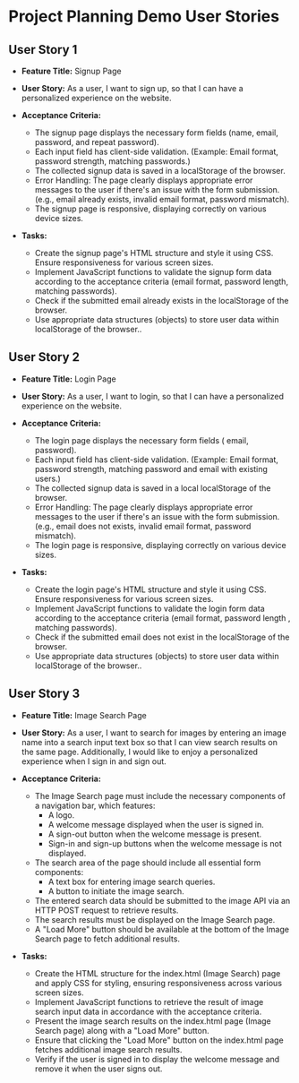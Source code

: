 # Project Planning Demo User Stories

## User Story 1
- **Feature Title:** Signup Page
- **User Story:** As a user, I want to sign up, so that I can have a personalized experience on the website.
- **Acceptance Criteria:** 
    - The signup page displays the necessary form fields (name, email, password, and repeat password).
    - Each input field has client-side validation. (Example: Email format, password strength, matching passwords.)
    - The collected signup data is saved in a localStorage of the browser.
    - Error Handling: The page clearly displays appropriate error messages to the user if there's an issue with the form submission. (e.g., email already exists, invalid email format, password mismatch).
    - The signup page is responsive, displaying correctly on various device sizes.

- **Tasks:** 
    - Create the signup page's HTML structure and style it using CSS. Ensure responsiveness for various screen sizes.
    - Implement JavaScript functions to validate the signup form data according to the acceptance criteria (email format, password length, matching passwords).
    - Check if the submitted email already exists in the localStorage of the browser.
    - Use appropriate data structures (objects) to store user data within localStorage of the browser..


## User Story 2
- **Feature Title:** Login Page
- **User Story:** As a user, I want to login, so that I can have a personalized experience on the website.
- **Acceptance Criteria:** 
    - The login page displays the necessary form fields ( email, password).
    - Each input field has client-side validation. (Example: Email format, password strength, matching password and email with existing users.)
    - The collected signup data is saved in a local localStorage of the browser.
    - Error Handling: The page clearly displays appropriate error messages to the user if there's an issue with the form submission. (e.g., email does not exists, invalid email format, password mismatch).
    - The login page is responsive, displaying correctly on various device sizes.

- **Tasks:** 
    - Create the login page's HTML structure and style it using CSS. Ensure responsiveness for various screen sizes.
    - Implement JavaScript functions to validate the login form data according to the acceptance criteria (email format, password length , matching passwords).
    - Check if the submitted email does not exist in the localStorage of the browser.
    - Use appropriate data structures (objects) to store user data within localStorage of the browser..

## User Story 3
- **Feature Title:** Image Search Page
- **User Story:** As a user, I want to search for images by entering an image name into a search input text box so that I can view search results on the same page. Additionally, I would like to enjoy a personalized experience when I sign in and sign out.
- **Acceptance Criteria:** 
    - The Image Search page must include the necessary components of a navigation bar, which features:
       - A logo.
       - A welcome message displayed when the user is signed in.
       - A sign-out button when the welcome message is present.
       - Sign-in and sign-up buttons when the welcome message is not displayed.
    - The search area of the page should include all essential form components:
       - A text box for entering image search queries.
       - A button to initiate the image search.
    - The entered search data should be submitted to the image API via an HTTP POST request to retrieve results.
    - The search results must be displayed on the Image Search page.
    - A "Load More" button should be available at the bottom of the Image Search page to fetch additional results.

- **Tasks:** 
    - Create the HTML structure for the index.html (Image Search) page and apply CSS for styling, ensuring responsiveness across various screen sizes.
    - Implement JavaScript functions to retrieve the result of image search input data in accordance with the acceptance criteria.
    - Present the image search results on the index.html page (Image Search page) along with a "Load More" button.
    - Ensure that clicking the "Load More" button on the index.html page fetches additional image search results.
    - Verify if the user is signed in to display the welcome message and remove it when the user signs out.




